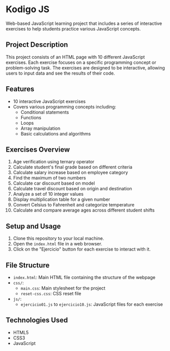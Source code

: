 # Kodigo JS

Web-based JavaScript learning project that includes a series of interactive exercises to help students practice various JavaScript concepts.

## Project Description

This project consists of an HTML page with 10 different JavaScript exercises. Each exercise focuses on a specific programming concept or problem-solving task. The exercises are designed to be interactive, allowing users to input data and see the results of their code.

## Features

- 10 interactive JavaScript exercises
- Covers various programming concepts including:
  - Conditional statements
  - Functions
  - Loops
  - Array manipulation
  - Basic calculations and algorithms

## Exercises Overview

1. Age verification using ternary operator
2. Calculate student's final grade based on different criteria
3. Calculate salary increase based on employee category
4. Find the maximum of two numbers
5. Calculate car discount based on model
6. Calculate travel discount based on origin and destination
7. Analyze a set of 10 integer values
8. Display multiplication table for a given number
9. Convert Celsius to Fahrenheit and categorize temperature
10. Calculate and compare average ages across different student shifts

## Setup and Usage

1. Clone this repository to your local machine.
2. Open the `index.html` file in a web browser.
3. Click on the "Ejercicio" button for each exercise to interact with it.

## File Structure

- `index.html`: Main HTML file containing the structure of the webpage
- `css/`:
  - `main.css`: Main stylesheet for the project
  - `reset-css.css`: CSS reset file
- `js/`:
  - `ejercicio01.js` to `ejercicio10.js`: JavaScript files for each exercise

## Technologies Used

- HTML5
- CSS3
- JavaScript